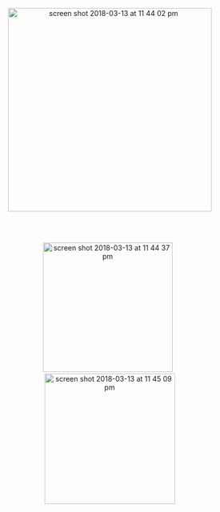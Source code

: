 <p align="center">
  <img width="407" alt="screen shot 2018-03-13 at 11 44 02 pm" src="https://user-images.githubusercontent.com/807318/37373836-a764fde0-2718-11e8-99db-72ce2d8e5ccb.png">
</p>

<br />
<br />

<p align="center">
  <a href="cydia://url/https://cydia.saurik.com/api/share#?source=https://cydia.tapsharp.com"><img width="259" alt="screen shot 2018-03-13 at 11 44 37 pm" src="https://user-images.githubusercontent.com/807318/37373837-a78bb610-2718-11e8-8f6f-8a994c1f689a.png"></a>&nbsp;&nbsp;<a href="https://twitter.com/neoighodaro"><img width="261" alt="screen shot 2018-03-13 at 11 45 09 pm" src="https://user-images.githubusercontent.com/807318/37373838-a7bd3028-2718-11e8-8841-b36b5810bd3c.png"></a>
</p>
